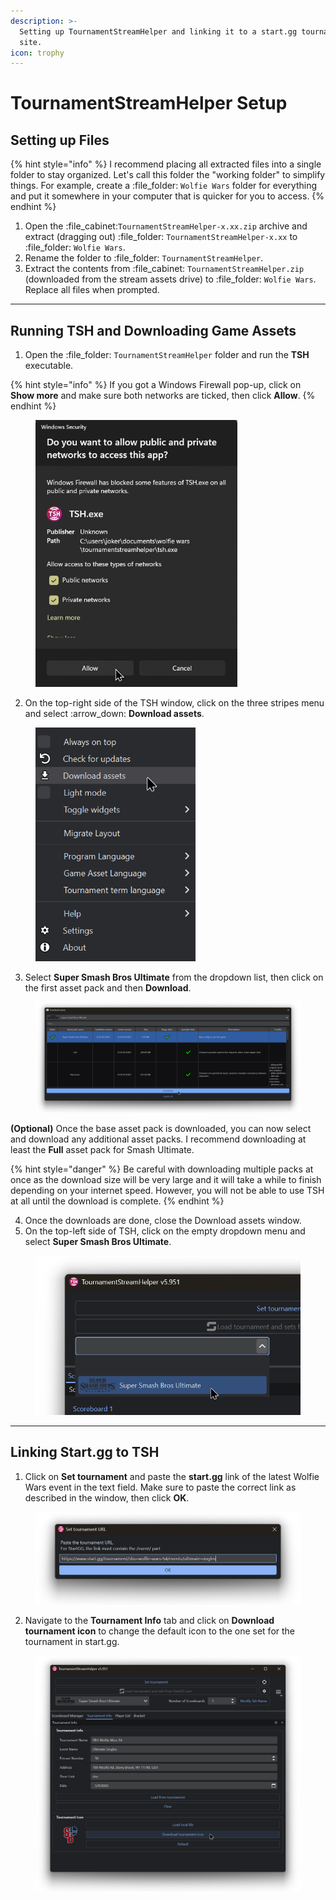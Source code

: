```yaml
---
description: >-
  Setting up TournamentStreamHelper and linking it to a start.gg tournament
  site.
icon: trophy
---
```


# TournamentStreamHelper Setup

## Setting up Files

{% hint style="info" %}
I recommend placing all extracted files into a single folder to stay organized. Let's call this folder the "working folder" to simplify things. For example, create a :file\_folder: `Wolfie Wars` folder for everything and put it somewhere in your computer that is quicker for you to access.
{% endhint %}

1. Open the :file\_cabinet:`TournamentStreamHelper-x.xx.zip` archive and extract (dragging out) :file\_folder: `TournamentStreamHelper-x.xx` to :file\_folder: `Wolfie Wars`.
2. Rename the folder to :file\_folder: `TournamentStreamHelper`.
3. Extract the contents from :file\_cabinet: `TournamentStreamHelper.zip` (downloaded from the stream assets drive) to :file\_folder: `Wolfie Wars`. Replace all files when prompted.

***

## Running TSH and Downloading Game Assets

1. Open the :file\_folder: `TournamentStreamHelper` folder and run the **TSH** executable.

{% hint style="info" %}
If you got a Windows Firewall pop-up, click on **Show more** and make sure both networks are ticked, then click **Allow**.
{% endhint %}

<figure><img src=".gitbook/assets/Screenshot 2024-08-20 023205.png" alt="" width="323"><figcaption></figcaption></figure>

2. On the top-right side of the TSH window, click on the three stripes menu and select :arrow\_down: **Download assets**.

<div data-full-width="true"><figure><img src=".gitbook/assets/image (59).png" alt="" width="256"><figcaption></figcaption></figure></div>

3. Select **Super Smash Bros Ultimate** from the dropdown list, then click on the first asset pack and then **Download**.

<figure><img src=".gitbook/assets/TSH_DidTxH5dtU (1).png" alt=""><figcaption></figcaption></figure>

**(Optional)** Once the base asset pack is downloaded, you can now select and download any additional asset packs. I recommend downloading at least the **Full** asset pack for Smash Ultimate.

{% hint style="danger" %}
Be careful with downloading multiple packs at once as the download size will be very large and it will take a while to finish depending on your internet speed. However, you will not be able to use TSH at all until the download is complete.
{% endhint %}

4. Once the downloads are done, close the Download assets window.
5. On the top-left side of TSH, click on the empty dropdown menu and select **Super Smash Bros Ultimate**.

<figure><img src=".gitbook/assets/meBZ4OmGhS.png" alt="" width="525"><figcaption></figcaption></figure>

***

## Linking Start.gg to TSH

1. Click on **Set tournament** and paste the **start.gg** link of the latest Wolfie Wars event in the text field. Make sure to paste the correct link as described in the window, then click **OK**.

<figure><img src=".gitbook/assets/TSH_BbjOf7pLOp.png" alt=""><figcaption></figcaption></figure>

2. Navigate to the **Tournament Info** tab and click on **Download tournament icon** to change the default icon to the one set for the tournament in start.gg.

<figure><img src=".gitbook/assets/TSH_wNlRtxYJKy (1).png" alt=""><figcaption></figcaption></figure>

